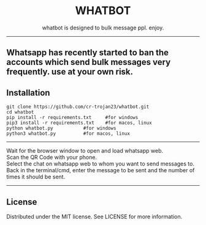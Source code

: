 <h1 align="center">WHATBOT</h1>

<p align="center"> whatbot is designed to bulk message ppl. enjoy.</p>

---
Whatsapp has recently started to ban the accounts which send bulk messages very frequently.
use at your own risk.
---

## Installation

```console
git clone https://github.com/cr-trojan23/whatbot.git
cd whatbot
pip install -r requirements.txt 	#for windows
pip3 install -r requirements.txt 	#for macos, linux
python whatbot.py 			#for windows
python3 whatbot.py 			#for macos, linux
```
---

Wait for the browser window to open and load whatsapp web.<br>
Scan the QR Code with your phone.<br>
Select the chat on whatsapp web to whom you want to send messages to.<br>
Back in the terminal/cmd, enter the message to be sent and the number of times it should be sent.<br>

---

## License
Distributed under the MIT license. See LICENSE for more information.
